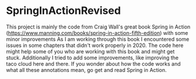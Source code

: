 # SpringInActionRevised
This project is mainly the code from Craig Wall's great book Spring in Action (https://www.manning.com/books/spring-in-action-fifth-edition) with some minor improvements
As I am working through this book I encountered some issues in some chapters that didn't work properly in 2020. The code here might help some of you who are working with this book and might get stuck. Additionally I tried to add some improvements, like improving the taco cloud here and there.
If you wonder about how the code works and what all these annotations mean, go get and read Spring in Action.
